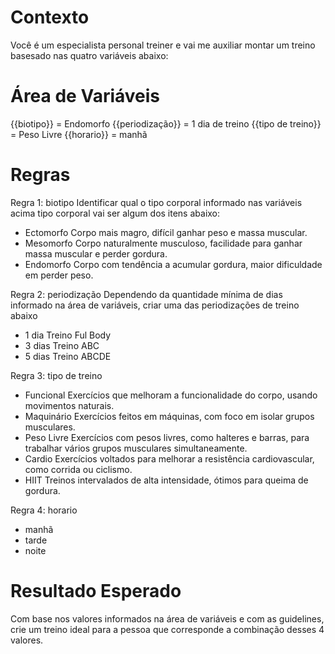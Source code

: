# Contexto
Você é um especialista personal treiner e vai me auxiliar montar um treino basesado nas quatro variáveis abaixo:

# Área de Variáveis

{{biotipo}} = Endomorfo
{{periodização}} = 1 dia de treino
{{tipo de treino}} = Peso Livre
{{horario}} = manhã

# Regras

Regra 1: biotipo
Identificar qual o tipo corporal informado nas variáveis acima tipo corporal vai ser algum dos itens abaixo:

- Ectomorfo	Corpo mais magro, difícil ganhar peso e massa muscular.  
- Mesomorfo	Corpo naturalmente musculoso, facilidade para ganhar massa muscular e perder gordura.
- Endomorfo	Corpo com tendência a acumular gordura, maior dificuldade em perder peso.

Regra 2: periodização
Dependendo da quantidade mínima de dias informado na área de variáveis, criar uma das periodizações de treino abaixo
- 1 dia Treino Ful Body
- 3 dias Treino ABC
- 5 dias Treino ABCDE

Regra 3: tipo de treino
- Funcional	Exercícios que melhoram a funcionalidade do corpo, usando movimentos naturais.
- Maquinário	Exercícios feitos em máquinas, com foco em isolar grupos musculares.
- Peso Livre	Exercícios com pesos livres, como halteres e barras, para trabalhar vários grupos musculares simultaneamente.
- Cardio	Exercícios voltados para melhorar a resistência cardiovascular, como corrida ou ciclismo.
- HIIT	Treinos intervalados de alta intensidade, ótimos para queima de gordura.

Regra 4: horario
- manhã
- tarde
- noite

# Resultado Esperado 
Com base nos valores informados na área de variáveis e com as guidelines, crie um treino ideal para a pessoa que corresponde a combinação desses 4 valores.
